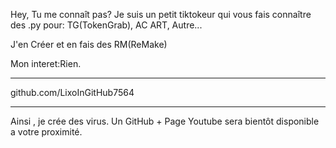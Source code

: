 Hey, Tu me connaît pas?  Je suis un petit tiktokeur qui vous fais connaître  des  .py  pour: TG(TokenGrab), AC ART,  Autre...

J'en Créer et en fais des RM(ReMake)

Mon interet:Rien.

-------------------------------------------------------------------------------------------------------------------------------------

 github.com/LixoInGitHub7564 

 --------------------------------------------------------------------------------------------------------------------------------------

Ainsi , je  crée des virus. Un GitHub + Page Youtube sera bientôt disponible  a votre proximité.
